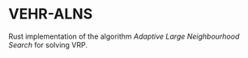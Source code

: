 # VEHR-ALNS


Rust implementation of the algorithm _Adaptive Large Neighbourhood Search_ for solving VRP.